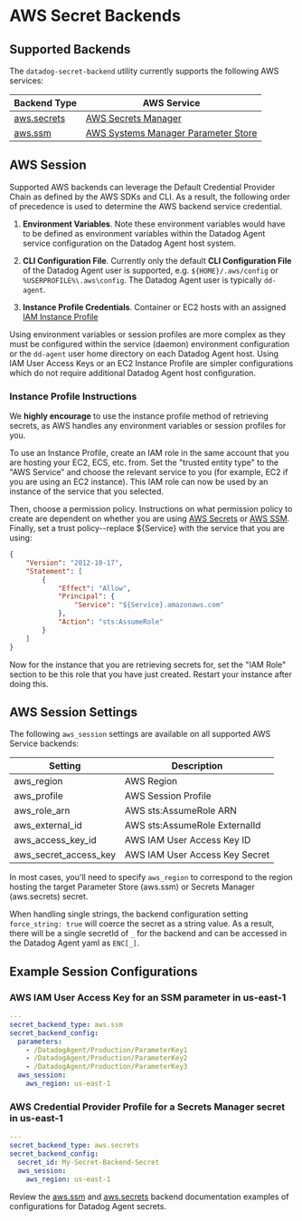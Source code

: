 # AWS Secret Backends

## Supported Backends

The `datadog-secret-backend` utility currently supports the following AWS services:

| Backend Type | AWS Service |
| --- | --- |
| [aws.secrets](secrets.md) | [AWS Secrets Manager](https://docs.aws.amazon.com/secretsmanager/latest/userguide/intro.html) |
| [aws.ssm](ssm.md) | [AWS Systems Manager Parameter Store](https://docs.aws.amazon.com/systems-manager/latest/userguide/systems-manager-parameter-store.html) |


## AWS Session

Supported AWS backends can leverage the Default Credential Provider Chain as defined by the AWS SDKs and CLI. As a result, the following order of precedence is used to determine the AWS backend service credential.

1. **Environment Variables**. Note these environment variables would have to be defined as environment variables within the Datadog Agent service configuration on the Datadog Agent host system.

2. **CLI Configuration File**. Currently only the default **CLI Configuration File** of the Datadog Agent user is supported, e.g. `${HOME}/.aws/config` or `%USERPROFILE%\.aws\config`. The Datadog Agent user is typically `dd-agent`.

3. **Instance Profile Credentials**. Container or EC2 hosts with an assigned [IAM Instance Profile](https://docs.aws.amazon.com/IAM/latest/UserGuide/id_roles_use_switch-role-ec2.html)

Using environment variables or session profiles are more complex as they must be configured within the service (daemon) environment configuration or the `dd-agent` user home directory on each Datadog Agent host. Using IAM User Access Keys or an EC2 Instance Profile are simpler configurations which do not require additional Datadog Agent host configuration.

### Instance Profile Instructions

We **highly encourage** to use the instance profile method of retrieving secrets, as AWS handles any environment variables or session profiles for you. 

To use an Instance Profile, create an IAM role in the same account that you are hosting your EC2, ECS, etc. from. Set the "trusted entity type" to the "AWS Service" and choose the relevant service to you (for example, EC2 if you are using an EC2 instance). This IAM role can now be used by an instance of the service that you selected. 

Then, choose a permission policy. Instructions on what permission policy to create are dependent on whether you are using [AWS Secrets](https://github.com/DataDog/datadog-secret-backend/blob/main/docs/aws/secrets.md#iam-permission-needed) or [AWS SSM](https://github.com/DataDog/datadog-secret-backend/blob/main/docs/aws/ssm.md#iam-permission-needed). Finally, set a trust policy--replace ${Service} with the service that you are using:

```json
{
    "Version": "2012-10-17",
    "Statement": [
        {
            "Effect": "Allow",
            "Principal": {
                "Service": "${Service}.amazonaws.com"
            },
            "Action": "sts:AssumeRole"
        }
    ]
}
```

Now for the instance that you are retrieving secrets for, set the "IAM Role" section to be this role that you have just created. Restart your instance after doing this.

## AWS Session Settings

The following `aws_session` settings are available on all supported AWS Service backends:

| Setting | Description |
| --- | --- |
| aws_region | AWS Region |
| aws_profile | AWS Session Profile |
| aws_role_arn | AWS sts:AssumeRole ARN |
| aws_external_id | AWS sts:AssumeRole ExternalId |
| aws_access_key_id | AWS IAM User Access Key ID |
| aws_secret_access_key | AWS IAM User Access Key Secret |

In most cases, you'll need to specify `aws_region` to correspond to the region hosting the target Parameter Store (aws.ssm) or Secrets Manager (aws.secrets) secret.

When handling single strings, the backend configuration setting `force_string: true` will coerce the secret as a string value. As a result, there will be a single secretId of `_` for the backend and can be accessed in the Datadog Agent yaml as `ENC[_]`.


## Example Session Configurations

### AWS IAM User Access Key for an SSM parameter in us-east-1
```yaml
---
secret_backend_type: aws.ssm
secret_backend_config:
  parameters: 
    - /DatadogAgent/Production/ParameterKey1
    - /DatadogAgent/Production/ParameterKey2
    - /DatadogAgent/Production/ParameterKey3
  aws_session:
    aws_region: us-east-1
```

### AWS Credential Provider Profile for a Secrets Manager secret in us-east-1
```yaml
---
secret_backend_type: aws.secrets
secret_backend_config:
  secret_id: My-Secret-Backend-Secret
  aws_session:
    aws_region: us-east-1
```

Review the [aws.ssm](ssm.md) and [aws.secrets](secrets.md) backend documentation examples of configurations for Datadog Agent secrets.
